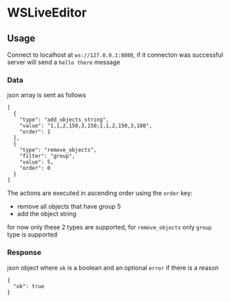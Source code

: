 # WSLiveEditor

## Usage

Connect to localhost at `ws://127.0.0.1:8080`, if it connecton was successful server will send a `hello there` message

### Data

json array is sent as follows

```
[
  {
    "type": "add_objects_string",
    "value": "1,1,2,150,3,150;1,1,2,150,3,180",
    "order": 1
  },
  {
    "type": "remove_objects",
    "filter": "group",
    "value": 5,
    "order": 0
  }
]
```

The actions are executed in ascending order using the `order` key:
- remove all objects that have group 5
- add the object string

for now only these 2 types are supported, for `remove_objects` only `group` type is supported

### Response

json object where `ok` is a boolean and an optional `error` if there is a reason
```
{
  "ok": true
}
```

